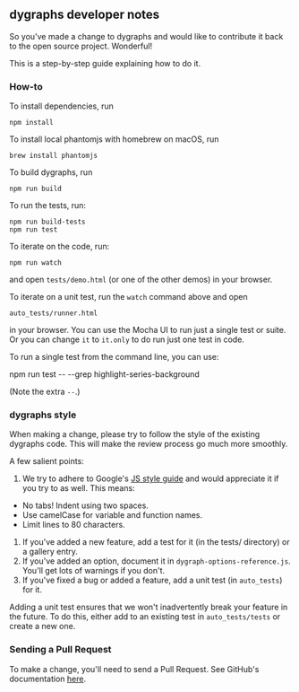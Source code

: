 ## dygraphs developer notes

So you've made a change to dygraphs and would like to contribute it back to the open source project. Wonderful!

This is a step-by-step guide explaining how to do it.

### How-to

To install dependencies, run

    npm install

To install local phantomjs with homebrew on macOS, run

    brew install phantomjs

To build dygraphs, run

    npm run build

To run the tests, run:

    npm run build-tests
    npm run test

To iterate on the code, run:

    npm run watch

and open `tests/demo.html` (or one of the other demos) in your browser.

To iterate on a unit test, run the `watch` command above and open

    auto_tests/runner.html

in your browser. You can use the Mocha UI to run just a single test or suite.
Or you can change `it` to `it.only` to do run just one test in code.

To run a single test from the command line, you can use:

  npm run test -- --grep highlight-series-background

(Note the extra `--`.)

### dygraphs style

When making a change, please try to follow the style of the existing dygraphs code. This will make the review process go much more smoothly.

A few salient points:

1. We try to adhere to Google's [JS style guide][gstyle] and would appreciate it if you try to as well. This means:
  *   No tabs! Indent using two spaces.
  *   Use camelCase for variable and function names.
  *   Limit lines to 80 characters.
1.  If you've added a new feature, add a test for it (in the tests/ directory) or a gallery entry.
1.  If you've added an option, document it in `dygraph-options-reference.js`. You'll get lots of warnings if you don't.
1.  If you've fixed a bug or added a feature, add a unit test (in `auto_tests`) for it.

Adding a unit test ensures that we won't inadvertently break your feature in the future. To do this, either add to an existing test in `auto_tests/tests` or create a new one.

### Sending a Pull Request

To make a change, you'll need to send a Pull Request. See GitHub's documentation [here][pr].

[gstyle]: http://google-styleguide.googlecode.com/svn/trunk/javascriptguide.xml
[pr]: http://help.github.com/send-pull-requests/
